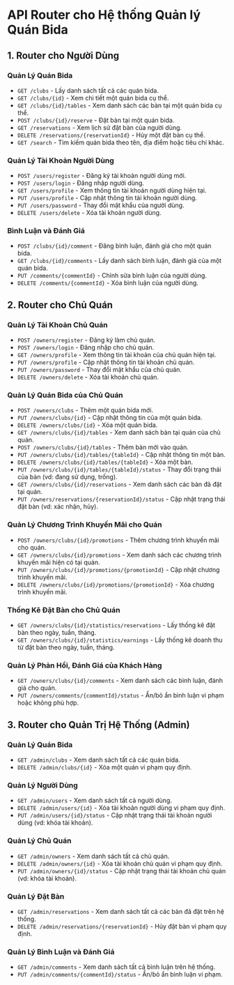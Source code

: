# API Router cho Hệ thống Quản lý Quán Bida

## 1. Router cho Người Dùng

### Quản Lý Quán Bida
- `GET /clubs` - Lấy danh sách tất cả các quán bida.
- `GET /clubs/{id}` - Xem chi tiết một quán bida cụ thể.
- `GET /clubs/{id}/tables` - Xem danh sách các bàn tại một quán bida cụ thể.
- `POST /clubs/{id}/reserve` - Đặt bàn tại một quán bida.
- `GET /reservations` - Xem lịch sử đặt bàn của người dùng.
- `DELETE /reservations/{reservationId}` - Hủy một đặt bàn cụ thể.
- `GET /search` - Tìm kiếm quán bida theo tên, địa điểm hoặc tiêu chí khác.

### Quản Lý Tài Khoản Người Dùng
- `POST /users/register` - Đăng ký tài khoản người dùng mới.
- `POST /users/login` - Đăng nhập người dùng.
- `GET /users/profile` - Xem thông tin tài khoản người dùng hiện tại.
- `PUT /users/profile` - Cập nhật thông tin tài khoản người dùng.
- `PUT /users/password` - Thay đổi mật khẩu của người dùng.
- `DELETE /users/delete` - Xóa tài khoản người dùng.

### Bình Luận và Đánh Giá
- `POST /clubs/{id}/comment` - Đăng bình luận, đánh giá cho một quán bida.
- `GET /clubs/{id}/comments` - Lấy danh sách bình luận, đánh giá của một quán bida.
- `PUT /comments/{commentId}` - Chỉnh sửa bình luận của người dùng.
- `DELETE /comments/{commentId}` - Xóa bình luận của người dùng.

## 2. Router cho Chủ Quán

### Quản Lý Tài Khoản Chủ Quán
- `POST /owners/register` - Đăng ký làm chủ quán.
- `POST /owners/login` - Đăng nhập cho chủ quán.
- `GET /owners/profile` - Xem thông tin tài khoản của chủ quán hiện tại.
- `PUT /owners/profile` - Cập nhật thông tin tài khoản chủ quán.
- `PUT /owners/password` - Thay đổi mật khẩu của chủ quán.
- `DELETE /owners/delete` - Xóa tài khoản chủ quán.

### Quản Lý Quán Bida của Chủ Quán
- `POST /owners/clubs` - Thêm một quán bida mới.
- `PUT /owners/clubs/{id}` - Cập nhật thông tin của một quán bida.
- `DELETE /owners/clubs/{id}` - Xóa một quán bida.
- `GET /owners/clubs/{id}/tables` - Xem danh sách bàn tại quán của chủ quán.
- `POST /owners/clubs/{id}/tables` - Thêm bàn mới vào quán.
- `PUT /owners/clubs/{id}/tables/{tableId}` - Cập nhật thông tin một bàn.
- `DELETE /owners/clubs/{id}/tables/{tableId}` - Xóa một bàn.
- `PUT /owners/clubs/{id}/tables/{tableId}/status` - Thay đổi trạng thái của bàn (vd: đang sử dụng, trống).
- `GET /owners/clubs/{id}/reservations` - Xem danh sách các bàn đã đặt tại quán.
- `PUT /owners/reservations/{reservationId}/status` - Cập nhật trạng thái đặt bàn (vd: xác nhận, hủy).

### Quản Lý Chương Trình Khuyến Mãi cho Quán
- `POST /owners/clubs/{id}/promotions` - Thêm chương trình khuyến mãi cho quán.
- `GET /owners/clubs/{id}/promotions` - Xem danh sách các chương trình khuyến mãi hiện có tại quán.
- `PUT /owners/clubs/{id}/promotions/{promotionId}` - Cập nhật chương trình khuyến mãi.
- `DELETE /owners/clubs/{id}/promotions/{promotionId}` - Xóa chương trình khuyến mãi.

### Thống Kê Đặt Bàn cho Chủ Quán
- `GET /owners/clubs/{id}/statistics/reservations` - Lấy thống kê đặt bàn theo ngày, tuần, tháng.
- `GET /owners/clubs/{id}/statistics/earnings` - Lấy thống kê doanh thu từ đặt bàn theo ngày, tuần, tháng.

### Quản Lý Phản Hồi, Đánh Giá của Khách Hàng
- `GET /owners/clubs/{id}/comments` - Xem danh sách các bình luận, đánh giá cho quán.
- `PUT /owners/comments/{commentId}/status` - Ẩn/bỏ ẩn bình luận vi phạm hoặc không phù hợp.

## 3. Router cho Quản Trị Hệ Thống (Admin)

### Quản Lý Quán Bida
- `GET /admin/clubs` - Xem danh sách tất cả các quán bida.
- `DELETE /admin/clubs/{id}` - Xóa một quán vi phạm quy định.

### Quản Lý Người Dùng
- `GET /admin/users` - Xem danh sách tất cả người dùng.
- `DELETE /admin/users/{id}` - Xóa tài khoản người dùng vi phạm quy định.
- `PUT /admin/users/{id}/status` - Cập nhật trạng thái tài khoản người dùng (vd: khóa tài khoản).

### Quản Lý Chủ Quán
- `GET /admin/owners` - Xem danh sách tất cả chủ quán.
- `DELETE /admin/owners/{id}` - Xóa tài khoản chủ quán vi phạm quy định.
- `PUT /admin/owners/{id}/status` - Cập nhật trạng thái tài khoản chủ quán (vd: khóa tài khoản).

### Quản Lý Đặt Bàn
- `GET /admin/reservations` - Xem danh sách tất cả các bàn đã đặt trên hệ thống.
- `DELETE /admin/reservations/{reservationId}` - Hủy đặt bàn vi phạm quy định.

### Quản Lý Bình Luận và Đánh Giá
- `GET /admin/comments` - Xem danh sách tất cả bình luận trên hệ thống.
- `PUT /admin/comments/{commentId}/status` - Ẩn/bỏ ẩn bình luận vi phạm.
